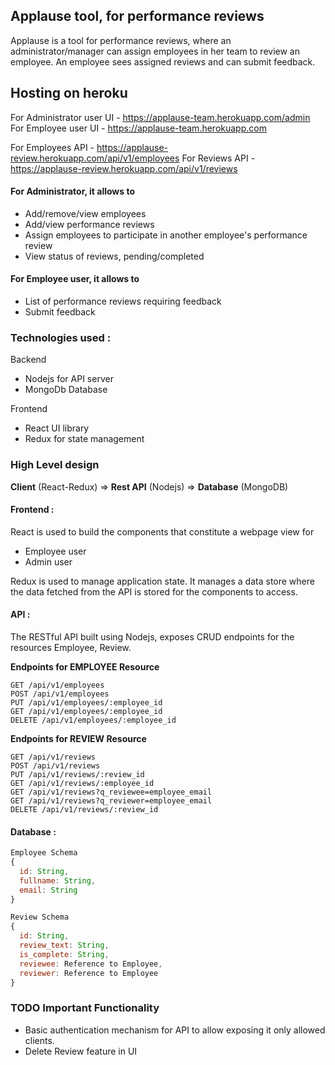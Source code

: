 ## Applause tool, for performance reviews

Applause is a tool for performance reviews, where an administrator/manager can assign employees in her team to review an employee. An employee sees assigned reviews and can submit feedback.

## Hosting on heroku

For Administrator user UI - https://applause-team.herokuapp.com/admin
For Employee user UI - https://applause-team.herokuapp.com

For Employees API - https://applause-review.herokuapp.com/api/v1/employees
For Reviews API - https://applause-review.herokuapp.com/api/v1/reviews

#### For Administrator, it allows to

- Add/remove/view employees
- Add/view performance reviews
- Assign employees to participate in another employee's performance review
- View status of reviews, pending/completed

#### For Employee user, it allows to

- List of performance reviews requiring feedback
- Submit feedback

### Technologies used :

Backend

- Nodejs for API server
- MongoDb Database

Frontend

- React UI library
- Redux for state management

### High Level design

**Client** (React-Redux) => **Rest API** (Nodejs) => **Database** (MongoDB)

#### Frontend :

React is used to build the components that constitute a webpage view for

- Employee user
- Admin user

Redux is used to manage application state. It manages a data store where the data fetched from the API is stored for the components to access.

#### API :

The RESTful API built using Nodejs, exposes CRUD endpoints for the resources Employee, Review.

**Endpoints for EMPLOYEE Resource**

```
GET /api/v1/employees
POST /api/v1/employees
PUT /api/v1/employees/:employee_id
GET /api/v1/employees/:employee_id
DELETE /api/v1/employees/:employee_id
```

**Endpoints for REVIEW Resource**

```
GET /api/v1/reviews
POST /api/v1/reviews
PUT /api/v1/reviews/:review_id
GET /api/v1/reviews/:employee_id
GET /api/v1/reviews?q_reviewee=employee_email
GET /api/v1/reviews?q_reviewer=employee_email
DELETE /api/v1/reviews/:review_id
```

#### Database :

```javascript
Employee Schema
{
  id: String,
  fullname: String,
  email: String
}

Review Schema
{
  id: String,
  review_text: String,
  is_complete: String,
  reviewee: Reference to Employee,
  reviewer: Reference to Employee
}
```

### TODO Important Functionality

- Basic authentication mechanism for API to allow exposing it only allowed clients.
- Delete Review feature in UI
